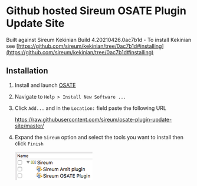 # Github hosted Sireum OSATE Plugin Update Site

Built against Sireum Kekinian Build 4.20210426.0ac7b1d - To install Kekinian see [https://github.com/sireum/kekinian/tree/0ac7b1d#installing](https://github.com/sireum/kekinian/tree/0ac7b1d#installing)

## Installation
1. Install and launch [OSATE](http://osate.org/download-and-install.html)
2. Navigate to ``Help > Install New Software ...``
3. Click ``Add...`` and in the ``Location:`` field paste the following URL

    https://raw.githubusercontent.com/sireum/osate-plugin-update-site/master/
  
4. Expand the ``Sireum`` option and select the tools you want to install then click ``Finish``

   ![tool-options](resources/tool-options.png)
